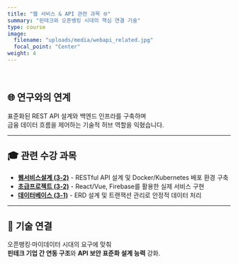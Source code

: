 ```yaml
---
title: "웹 서비스 & API 관련 과목 🌐"
summary: "핀테크와 오픈뱅킹 시대의 핵심 연결 기술"
type: course
image:
  filename: "uploads/media/webapi_related.jpg"
  focal_point: "Center"
weight: 4
---
```


<br>

## 🌐 연구와의 연계
표준화된 REST API 설계와 백엔드 인프라를 구축하며  
금융 데이터 흐름을 제어하는 기술적 허브 역할을 익혔습니다.

---

## 🎓 관련 수강 과목  
- [**웹서비스설계 (3-2)**](/courses/current/3-2/wsd/) - RESTful API 설계 및 Docker/Kubernetes 배포 환경 구축
- [**초급프로젝트 (3-2)**](/courses/current/3-2/pb/) - React/Vue, Firebase를 활용한 실제 서비스 구현
- [**데이터베이스 (3-1)**](/courses/completed/3-1/db/) - ERD 설계 및 트랜잭션 관리로 안정적 데이터 처리

---

## 🧩 기술 연결    
오픈뱅킹·마이데이터 시대의 요구에 맞춰  
**핀테크 기업 간 연동 구조**와 **API 보안 표준화 설계 능력** 강화.
